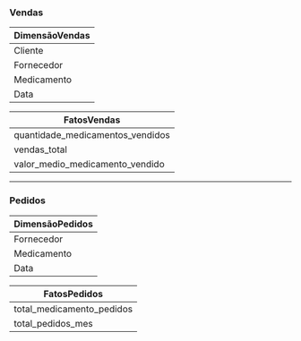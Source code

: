 ### Vendas 

| DimensãoVendas |
| --- |
| Cliente |
| Fornecedor |
| Medicamento |
| Data |

| FatosVendas |
| --- |
| quantidade_medicamentos_vendidos |
| vendas_total |
| valor_medio_medicamento_vendido |

---

### Pedidos

| DimensãoPedidos |
| --- |
| Fornecedor |
| Medicamento |
| Data |

| FatosPedidos |
| --- |
| total_medicamento_pedidos |
| total_pedidos_mes |
